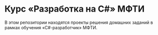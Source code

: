 # Курс «Разработка на C#» МФТИ

В этом репозитории находятся проекты решения домашних заданий в рамках обучения «C#-разработчик» МФТИ.
